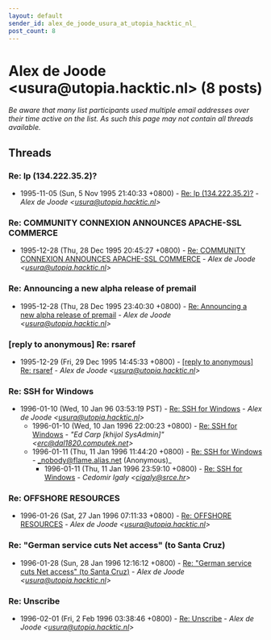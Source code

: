 ```yaml
---
layout: default
sender_id: alex_de_joode_usura_at_utopia_hacktic_nl_
post_count: 8
---
```


# Alex de Joode <usura<span>@</span>utopia.hacktic.nl> (8 posts)

_Be aware that many list participants used multiple email addresses over their time active on the list. As such this page may not contain all threads available._

## Threads

### Re: lp (134.222.35.2)?
+ 1995-11-05 (Sun, 5 Nov 1995 21:40:33 +0800) - [Re: lp (134.222.35.2)?](/archive/1995/11/8657fa97b2529589c81e6fce4e65c3c8e51a169efcf823852a9e686fa3aa9ec7) - _Alex de Joode \<usura@utopia.hacktic.nl\>_

### Re: COMMUNITY CONNEXION ANNOUNCES APACHE-SSL COMMERCE
+ 1995-12-28 (Thu, 28 Dec 1995 20:45:27 +0800) - [Re: COMMUNITY CONNEXION ANNOUNCES APACHE-SSL COMMERCE](/archive/1995/12/a0604e1643c1e2364a8bac4348894aa1a515ac5917fde48df3b7af8f48ab8c6c) - _Alex de Joode \<usura@utopia.hacktic.nl\>_

### Re: Announcing a new alpha release of premail
+ 1995-12-28 (Thu, 28 Dec 1995 23:40:30 +0800) - [Re: Announcing a new alpha release of premail](/archive/1995/12/f2ba7f53ba28e80bae73f4c9dc8fee856ac4850e5ebbd4198831731bf099e35c) - _Alex de Joode \<usura@utopia.hacktic.nl\>_

### [reply to anonymous] Re: rsaref
+ 1995-12-29 (Fri, 29 Dec 1995 14:45:33 +0800) - [[reply to anonymous] Re: rsaref](/archive/1995/12/18e128db768e8c437af5854909c45a3ae847f825d5ebf2193215647e90dd3e17) - _Alex de Joode \<usura@utopia.hacktic.nl\>_

### Re: SSH for Windows
+ 1996-01-10 (Wed, 10 Jan 96 03:53:19 PST) - [Re: SSH for Windows](/archive/1996/01/ece270da015e81983c50b61aef8d4ec865e58b13f9bcc588a7c09bd385d02379) - _Alex de Joode \<usura@utopia.hacktic.nl\>_
  + 1996-01-10 (Wed, 10 Jan 1996 22:00:23 +0800) - [Re: SSH for Windows](/archive/1996/01/56be353a04a66eed7cb34b653160585d4e5a2ff969cfac7d6b989f0acd9fd53d) - _"Ed Carp [khijol SysAdmin]" \<erc@dal1820.computek.net\>_
  + 1996-01-11 (Thu, 11 Jan 1996 11:44:20 +0800) - [Re: SSH for Windows](/archive/1996/01/1e72cc17863bc0e8c26f5d8874a9552d9c7990f2723cb34a9be51ad3fc421f76) - _nobody@flame.alias.net (Anonymous)_
    + 1996-01-11 (Thu, 11 Jan 1996 23:59:10 +0800) - [Re: SSH for Windows](/archive/1996/01/20ca3df856a27c0467d70522e4c2b27e4e23e1837dfe1ad006ca261372cd7cf1) - _Cedomir Igaly \<cigaly@srce.hr\>_

### Re: OFFSHORE RESOURCES
+ 1996-01-26 (Sat, 27 Jan 1996 07:11:33 +0800) - [Re: OFFSHORE RESOURCES](/archive/1996/01/53c422a083b06af52709edd20cdfb884aec439ae57b1023ce8a3d0c2b48e0dc5) - _Alex de Joode \<usura@utopia.hacktic.nl\>_

### Re: "German service cuts Net access" (to Santa Cruz)
+ 1996-01-28 (Sun, 28 Jan 1996 12:16:12 +0800) - [Re: "German service cuts Net access" (to Santa Cruz)](/archive/1996/01/24d2d467d46a6ec04ad35049a6b08647a78807e7bceba4f39d68dfb2052d0c59) - _Alex de Joode \<usura@utopia.hacktic.nl\>_

### Re: Unscribe
+ 1996-02-01 (Fri, 2 Feb 1996 03:38:46 +0800) - [Re: Unscribe](/archive/1996/02/3997cf9e3dcbf2580b3d17f09ebbbf6df522ad7a1e54cb5b586814e634d2ce8f) - _Alex de Joode \<usura@utopia.hacktic.nl\>_


